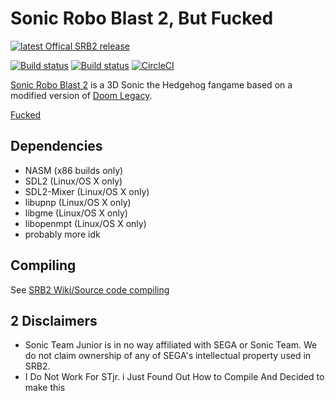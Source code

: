 # Sonic Robo Blast 2, But Fucked
[![latest Offical SRB2 release](https://badgen.net/github/release/STJr/SRB2/stable)](https://github.com/STJr/SRB2/releases/latest)

[![Build status](https://ci.appveyor.com/api/projects/status/399d4hcw9yy7hg2y?svg=true)](https://ci.appveyor.com/project/STJr/srb2)
[![Build status](https://travis-ci.org/STJr/SRB2.svg?branch=master)](https://travis-ci.org/STJr/SRB2)
[![CircleCI](https://circleci.com/gh/STJr/SRB2/tree/master.svg?style=svg)](https://circleci.com/gh/STJr/SRB2/tree/master)

[Sonic Robo Blast 2](https://srb2.org/) is a 3D Sonic the Hedgehog fangame based on a modified version of [Doom Legacy](http://doomlegacy.sourceforge.net/).

[Fucked](https://I-LIED-TO-YOU-YOU-DUMB-MOTHERFUCKER-THIS-SHITTY-PROJECT-DOSENT-HAVE-A-WEBSI.TE/)

## Dependencies
- NASM (x86 builds only)
- SDL2 (Linux/OS X only)
- SDL2-Mixer (Linux/OS X only)
- libupnp (Linux/OS X only)
- libgme (Linux/OS X only)
- libopenmpt (Linux/OS X only)
- probably more idk

## Compiling

See [SRB2 Wiki/Source code compiling](http://wiki.srb2.org/wiki/Source_code_compiling)

## 2 Disclaimers
- Sonic Team Junior is in no way affiliated with SEGA or Sonic Team. We do not claim ownership of any of SEGA's intellectual property used in SRB2.
- I Do Not Work For STjr. i Just Found Out How to Compile And Decided to make this
